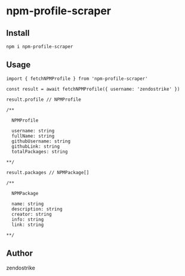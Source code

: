 # npm-profile-scraper

## Install

```
npm i npm-profile-scraper
```

## Usage

```
import { fetchNPMProfile } from 'npm-profile-scraper'

const result = await fetchNPMProfile({ username: 'zendostrike' })

result.profile // NPMProfile

/**

  NPMProfile

  username: string
  fullName: string
  githubUsername: string
  githubLink: string
  totalPackages: string

**/

result.packages // NPMPackage[]

/**

  NPMPackage

  name: string
  description: string
  creator: string
  info: string
  link: string

**/
```

## Author

zendostrike